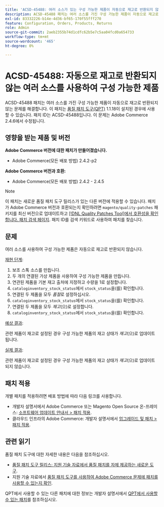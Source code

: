 ```yaml
---
title: 'ACSD-45488: 여러 소스가 있는 구성 가능한 제품이 자동으로 재고로 반환되지 않음'
description: ACSD-45488 패치는 여러 소스를 가진 구성 가능한 제품이 자동으로 재고로 반환되지 않는 문제를 해결합니다. 이 패치는 [Quality Patches Tool (QPT)](/help/announcements/adobe-commerce-announcements/magento-quality-patches-released-new-tool-to-self-serve-quality-patches.md) 1.1.18이 설치된 경우 사용할 수 있습니다. 패치 ID는 ACSD-45488입니다. 이 문제는 Adobe Commerce 2.4.6에서 수정됩니다.
exl-id: 83332226-b14e-4d36-bf65-170f55fff270
feature: Configuration, Orders, Products, Returns
role: Admin
source-git-commit: 2aeb2355b74d1cdfc62b5e7c5aa04fcd0a654733
workflow-type: tm+mt
source-wordcount: '465'
ht-degree: 0%

---
```


# ACSD-45488: 자동으로 재고로 반환되지 않는 여러 소스를 사용하여 구성 가능한 제품

ACSD-45488 패치는 여러 소스를 가진 구성 가능한 제품이 자동으로 재고로 반환되지 않는 문제를 해결합니다. 이 패치는 [품질 패치 도구(QPT)](/help/announcements/adobe-commerce-announcements/magento-quality-patches-released-new-tool-to-self-serve-quality-patches.md) 1.1.18이 설치된 경우에 사용할 수 있습니다. 패치 ID는 ACSD-45488입니다. 이 문제는 Adobe Commerce 2.4.6에서 수정됩니다.

## 영향을 받는 제품 및 버전

**Adobe Commerce 버전에 대한 패치가 만들어졌습니다.**

* Adobe Commerce(모든 배포 방법) 2.4.2-p2

**Adobe Commerce 버전과 호환:**

* Adobe Commerce(모든 배포 방법) 2.4.2 - 2.4.5

>[!NOTE]
>
>이 패치는 새로운 품질 패치 도구 릴리스가 있는 다른 버전에 적용할 수 있습니다. 패치가 Adobe Commerce 버전과 호환되는지 확인하려면 `magento/quality-patches` 패키지를 최신 버전으로 업데이트하고 [[!DNL Quality Patches Tool]에서 호환성을 확인합니다. 패치 검색 페이지](https://experienceleague.adobe.com/tools/commerce-quality-patches/index.html?lang=ko). 패치 ID를 검색 키워드로 사용하여 패치를 찾습니다.

## 문제

여러 소스를 사용하여 구성 가능한 제품은 자동으로 재고로 반환되지 않습니다.

<u>재현 단계</u>:

1. 보조 스톡 소스를 만듭니다.
1. 두 개의 연결된 가상 제품을 사용하여 구성 가능한 제품을 만듭니다.
1. 연관된 제품을 기본 재고 출처에 지정하고 수량을 1로 설정합니다.
1. `cataloginventory_stock_status`에서 `stock_status`을(를) 확인합니다.
1. 연결된 두 제품을 모두 *품절*&#x200B;로 설정하십시오.
1. `cataloginventory_stock_status`에서 `stock_status`을(를) 확인합니다.
1. 연결된 두 제품을 모두 *재고*(으)로 설정합니다.
1. `cataloginventory_stock_status`에서 `stock_status`을(를) 확인합니다.

<u>예상 결과</u>:

관련 제품이 재고로 설정된 경우 구성 가능한 제품의 재고 상태가 *재고*(으)로 업데이트됩니다.

<u>실제 결과</u>:

관련 제품이 재고로 설정된 경우 구성 가능한 제품의 재고 상태가 *재고*(으)로 업데이트되지 않습니다.

## 패치 적용

개별 패치를 적용하려면 배포 방법에 따라 다음 링크를 사용합니다.

* 개발자 설명서에서 Adobe Commerce 또는 Magento Open Source 온-프레미스: [소프트웨어 업데이트 안내서 > 패치 적용](https://experienceleague.adobe.com/ko/docs/commerce-operations/tools/quality-patches-tool/usage).
* 클라우드 인프라의 Adobe Commerce: 개발자 설명서에서 [업그레이드 및 패치 > 패치 적용](https://experienceleague.adobe.com/ko/docs/commerce-cloud-service/user-guide/develop/upgrade/apply-patches).

## 관련 읽기

품질 패치 도구에 대한 자세한 내용은 다음을 참조하십시오.

* [품질 패치 도구 릴리스: 지원 기술 자료에서 품질 패치를 자체 제공하는 새로운 도구](/help/announcements/adobe-commerce-announcements/magento-quality-patches-released-new-tool-to-self-serve-quality-patches.md).
* 지원 기술 자료에서 [품질 패치 도구를 사용하여 Adobe Commerce 문제에 패치를 사용할 수 있는지 확인](/help/support-tools/patches-available-in-qpt-tool/check-patch-for-magento-issue-with-magento-quality-patches.md).

QPT에서 사용할 수 있는 다른 패치에 대한 정보는 개발자 설명서에서 [QPT에서 사용할 수 있는 패치](https://experienceleague.adobe.com/tools/commerce-quality-patches/index.html?lang=ko)를 참조하십시오.
